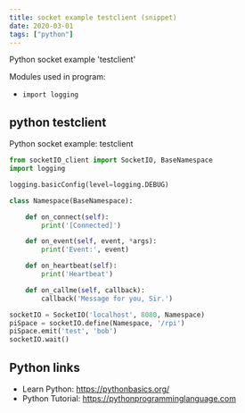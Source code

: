 ```yaml
---
title: socket example testclient (snippet)
date: 2020-03-01
tags: ["python"]
---
```

Python socket example 'testclient'


Modules used in program: 
* `import logging`

## python testclient

Python socket example: testclient

```python
from socketIO_client import SocketIO, BaseNamespace
import logging

logging.basicConfig(level=logging.DEBUG)

class Namespace(BaseNamespace):

    def on_connect(self):
        print('[Connected]')

    def on_event(self, event, *args):
        print('Event:', event)

    def on_heartbeat(self):
        print('Heartbeat')

    def on_callme(self, callback):
        callback('Message for you, Sir.')

socketIO = SocketIO('localhost', 8080, Namespace)
piSpace = socketIO.define(Namespace, '/rpi')
piSpace.emit('test', 'bob')
socketIO.wait()

```

## Python links

- Learn Python: https://pythonbasics.org/
- Python Tutorial: https://pythonprogramminglanguage.com
